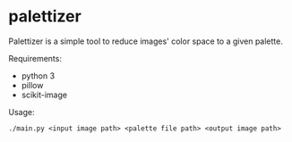 # palettizer
Palettizer is a simple tool to reduce images' color space to a given palette. 

Requirements:
* python 3
* pillow
* scikit-image

Usage:

```./main.py <input image path> <palette file path> <output image path>```